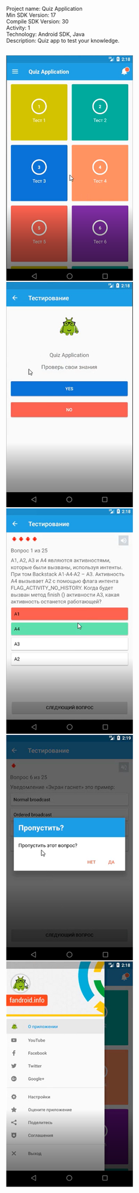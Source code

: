 Project name: Quiz Application <br/>
Min SDK Version: 17 <br/>
Compile SDK Version: 30 <br/>
Activity: 1 <br/>
Technology: Android SDK, Java <br/>
Description: Quiz app to test your knowledge.
<br/>
<br/>

![alt text](https://github.com/alex-lopatenko/QuizApplication/blob/master/prew-img/prew-1.PNG)<br/>
![alt text](https://github.com/alex-lopatenko/QuizApplication/blob/master/prew-img/prew-2.PNG)<br/>
![alt text](https://github.com/alex-lopatenko/QuizApplication/blob/master/prew-img/prew-3.PNG)<br/>
![alt text](https://github.com/alex-lopatenko/QuizApplication/blob/master/prew-img/prew-4.PNG)<br/>
![alt text](https://github.com/alex-lopatenko/QuizApplication/blob/master/prew-img/prew-5.PNG)<br/>
